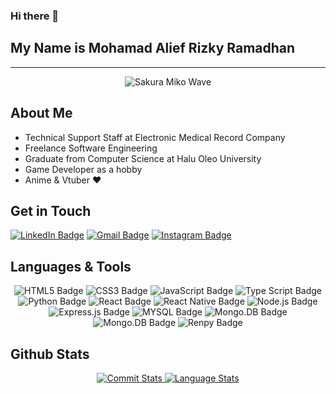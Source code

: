 ### Hi there 👋
## My Name is Mohamad Alief Rizky Ramadhan
<hr />
<div align="center">
<img src="https://media2.giphy.com/media/v1.Y2lkPTc5MGI3NjExOGQ0dHExaXh5d3E4OGt3eTNxM3p1aWQ4bTE0aTU0ejM5YXk4ZDA3NyZlcD12MV9pbnRlcm5hbF9naWZfYnlfaWQmY3Q9Zw/sfEQeNSZWhMw5SnjoI/giphy.gif" alt="Sakura Miko Wave">
</div>

## About Me
- Technical Support Staff at Electronic Medical Record Company 
- Freelance Software Engineering
- Graduate from Computer Science at Halu Oleo University
- Game Developer as a hobby
- Anime & Vtuber ❤

## Get in Touch
[![LinkedIn Badge](https://img.shields.io/badge/LinkedIn-0A66C2?logo=linkedin&logoColor=fff&style=for-the-badge)](https://www.linkedin.com/in/maliefrr/)
[![Gmail Badge](https://img.shields.io/badge/Gmail-EA4335?logo=gmail&logoColor=fff&style=for-the-badge)](https://mail.google.com/mail/?view=cm&fs=1&to=maliefrr14@gmail.com)
[![Instagram Badge](https://img.shields.io/badge/Instagram-E4405F?logo=instagram&logoColor=fff&style=for-the-badge)](https://instagram.com/maliefrr)

## Languages & Tools
<div align="center">
      <img src="https://img.shields.io/badge/HTML5-E34F26?logo=html5&logoColor=fff&style=for-the-badge" alt="HTML5 Badge">
      <img src="https://img.shields.io/badge/CSS3-1572B6?logo=css3&logoColor=fff&style=for-the-badge" alt="CSS3 Badge">
      <img src="https://img.shields.io/badge/JavaScript-F7DF1E?logo=javascript&logoColor=000&style=for-the-badge" alt="JavaScript Badge">
      <img src="https://img.shields.io/badge/type_script-007ACC?logo=typescript&logoColor=FFF&style=for-the-badge" alt="Type Script Badge">
      <img src="https://img.shields.io/badge/Python-FFD43B?style=for-the-badge&logo=python&logoColor=blue" alt="Python Badge">
      <img src="https://img.shields.io/badge/react-61DBFB?logo=react&logoColor=000&style=for-the-badge" alt="React Badge">
      <img src="https://img.shields.io/badge/react_native-1C2C4C?logo=react&logoColor=FFF&style=for-the-badge" alt="React Native Badge">
      <img src="https://img.shields.io/badge/node.js-3C873A?logo=node.js&logoColor=FFF&style=for-the-badge" alt="Node.js Badge">
      <img src="https://img.shields.io/badge/express.js-%23404d59?style=for-the-badge&logo=express&logoColor=white&color=black" alt="Express.js Badge">
      <img src="https://img.shields.io/badge/mysql-C74835?logo=mysql&logoColor=FFF&style=for-the-badge" alt="MYSQL Badge">
      <img src="https://img.shields.io/badge/mongo.db-049024?logo=mongodb&logoColor=FFF&style=for-the-badge" alt="Mongo.DB Badge">
      <img src="https://img.shields.io/badge/mongo.db-049024?logo=mongodb&logoColor=FFF&style=for-the-badge" alt="Mongo.DB Badge">
      <img src="https://img.shields.io/badge/renpy-FF7F7F?logo=renpy&logoColor=2D3868&style=for-the-badge" alt="Renpy Badge">
</div>

## Github Stats

<div align="center">
       <a href="https://github.com/maliefrr">
          <img src="https://github-readme-stats.vercel.app/api?username=maliefrr&show_icons=true&theme=tokyonight&rank_icon=github" alt="Commit Stats"/>
      </a>
      <a href="https://github.com/maliefrr">
          <img src="https://github-readme-stats.vercel.app/api/top-langs/?username=maliefrr&theme=tokyonight&layout=compact&langs_count=6" alt="Language Stats"/>
      </a>
</div>

